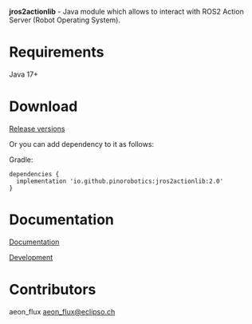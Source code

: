 **jros2actionlib** - Java module which allows to interact with ROS2 Action Server (Robot Operating System).

# Requirements

Java 17+

# Download

[Release versions](jros2actionlib/release/CHANGELOG.md)

Or you can add dependency to it as follows:

Gradle:

```
dependencies {
  implementation 'io.github.pinorobotics:jros2actionlib:2.0'
}
```

# Documentation

[Documentation](http://pinoweb.freetzi.com/jrosactionlib)

[Development](DEVELOPMENT.md)

# Contributors

aeon_flux <aeon_flux@eclipso.ch>
